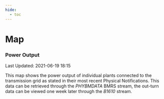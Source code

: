 ```yaml
---
hide:
  - toc
---
```


# Map

### Power Output

Last Updated: 2021-06-19 18:15

This map shows the power output of individual plants connected to the transmission grid as stated in their most recent Physical Notifications. This data can be retrieved through the *PHYBMDATA* BMRS stream, the out-turn data can be viewed one week later through the *B1610* stream.

<div id="map"></div>